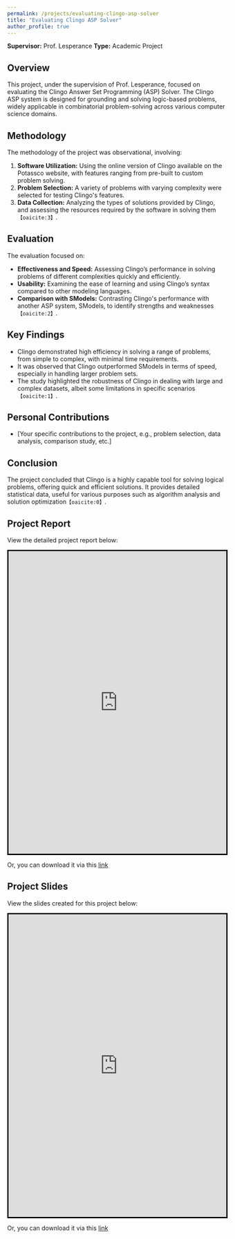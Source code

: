 ```yaml
---
permalink: /projects/evaluating-clingo-asp-solver
title: "Evaluating Clingo ASP Solver"
author_profile: true
---
```


**Supervisor:** Prof. Lesperance 
**Type:** Academic Project

## Overview
This project, under the supervision of Prof. Lesperance, focused on evaluating the Clingo Answer Set Programming (ASP) Solver. The Clingo ASP system is designed for grounding and solving logic-based problems, widely applicable in combinatorial problem-solving across various computer science domains.

## Methodology
The methodology of the project was observational, involving:
1. **Software Utilization:** Using the online version of Clingo available on the Potassco website, with features ranging from pre-built to custom problem solving.
2. **Problem Selection:** A variety of problems with varying complexity were selected for testing Clingo's features.
3. **Data Collection:** Analyzing the types of solutions provided by Clingo, and assessing the resources required by the software in solving them&#8203;``【oaicite:3】``&#8203;.

## Evaluation
The evaluation focused on:
- **Effectiveness and Speed:** Assessing Clingo’s performance in solving problems of different complexities quickly and efficiently.
- **Usability:** Examining the ease of learning and using Clingo’s syntax compared to other modeling languages.
- **Comparison with SModels:** Contrasting Clingo's performance with another ASP system, SModels, to identify strengths and weaknesses&#8203;``【oaicite:2】``&#8203;.

## Key Findings
- Clingo demonstrated high efficiency in solving a range of problems, from simple to complex, with minimal time requirements.
- It was observed that Clingo outperformed SModels in terms of speed, especially in handling larger problem sets.
- The study highlighted the robustness of Clingo in dealing with large and complex datasets, albeit some limitations in specific scenarios&#8203;``【oaicite:1】``&#8203;.

## Personal Contributions
- [Your specific contributions to the project, e.g., problem selection, data analysis, comparison study, etc.]

## Conclusion
The project concluded that Clingo is a highly capable tool for solving logical problems, offering quick and efficient solutions. It provides detailed statistical data, useful for various purposes such as algorithm analysis and solution optimization&#8203;``【oaicite:0】``&#8203;.

## Project Report
View the detailed project report below:

<iframe src="https://docs.google.com/viewer?embedded=true&url=https://raw.githubusercontent.com/razaviah/razaviah.github.io/master/files/EECS4401_Final_Project_Report.pdf" width="100%" height="700px" style="border:3px solid black;"></iframe>

Or, you can download it via this [link](https://raw.githubusercontent.com/razaviah/razaviah.github.io/master/files/EECS4401_Final_Project_Report.pdf)

## Project Slides
View the slides created for this project below:

<iframe src="https://docs.google.com/viewer?embedded=true&url=https://raw.githubusercontent.com/razaviah/razaviah.github.io/master/files/EECS4401_Final_Project_Presentation_Slides.pdf" width="100%" height="700px" style="border:3px solid black;"></iframe>

Or, you can download it via this [link](https://raw.githubusercontent.com/razaviah/razaviah.github.io/master/files/EECS4401_Final_Project_Presentation_Slides.pdf)